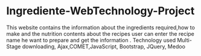 # Ingrediente-WebTechnology-Project
This website contains the information about the ingredients required,how to make and the nutrition contents about the recipes user can enter the recipe name he want to prepare and get the information . Technology used Multi-Stage downloading, Ajax,COMET,JavaScript, Bootstrap, JQuery, Medoo
